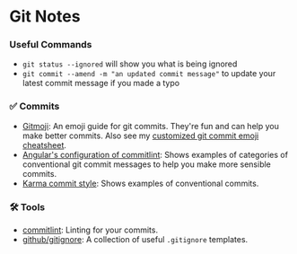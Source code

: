 # Git Notes

### Useful Commands
- `git status --ignored` will show you what is being ignored
- `git commit --amend -m "an updated commit message"` to update your latest commit message if you made a typo

### ✅ Commits
- [Gitmoji](https://gitmoji.dev/): An emoji guide for git commits. They're fun and can help you make better commits. Also see my [customized git commit emoji cheatsheet](git-commit-emoji.md).
- [Angular's configuration of commitlint](https://github.com/conventional-changelog/commitlint/tree/master/@commitlint/config-conventional#type-enum): Shows examples of categories of conventional git commit messages to help you make more sensible commits.
- [Karma commit style](https://karma-runner.github.io/0.10/dev/git-commit-msg.html): Shows examples of conventional commits.

### 🛠️ Tools
- [commitlint](https://github.com/conventional-changelog/commitlint): Linting for your commits.
- [github/gitignore](https://github.com/github/gitignore): A collection of useful `.gitignore` templates.
